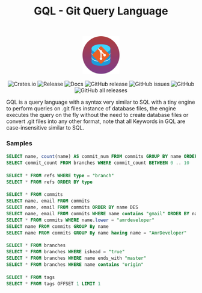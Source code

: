 <h1 align="center">GQL - Git Query Language</h1></br>

<p align="center">
<img src="assets/gql_logo.svg" width="20%" height="20%"/>
</p>

<p align="center">
  <img alt="Crates.io" src="https://img.shields.io/crates/v/gitql?style=flat-square">
  <img alt="Release" src="https://github.com/AmrDeveloper/GQL/actions/workflows/release.yaml/badge.svg">
  <img alt="Docs" src="https://github.com/AmrDeveloper/GQL/actions/workflows/docs.yaml/badge.svg">
  <img alt="GitHub release" src="https://img.shields.io/github/v/release/amrdeveloper/gql">
  <img alt="GitHub issues" src="https://img.shields.io/github/issues/amrdeveloper/gql">
  <img alt="GitHub" src="https://img.shields.io/github/license/amrdeveloper/gql">
  <img alt="GitHub all releases" src="https://img.shields.io/github/downloads/amrdeveloper/gql/total">
</p>

GQL is a query language with a syntax very similar to SQL with a tiny engine to perform queries on .git files instance of database files, the engine executes the query on the fly without the need to create database files or convert .git files into any other format, note that all Keywords in GQL are case-insensitive similar to SQL.

### Samples

``` sql
SELECT name, count(name) AS commit_num FROM commits GROUP BY name ORDER BY commit_num DES LIMIT 10
SELECT commit_count FROM branches WHERE commit_count BETWEEN 0 .. 10

SELECT * FROM refs WHERE type = "branch"
SELECT * FROM refs ORDER BY type

SELECT * FROM commits
SELECT name, email FROM commits
SELECT name, email FROM commits ORDER BY name DES
SELECT name, email FROM commits WHERE name contains "gmail" ORDER BY name
SELECT * FROM commits WHERE name.lower = "amrdeveloper"
SELECT name FROM commits GROUP By name
SELECT name FROM commits GROUP By name having name = "AmrDeveloper"

SELECT * FROM branches
SELECT * FROM branches WHERE ishead = "true"
SELECT * FROM branches WHERE name ends_with "master"
SELECT * FROM branches WHERE name contains "origin"

SELECT * FROM tags
SELECT * FROM tags OFFSET 1 LIMIT 1
```